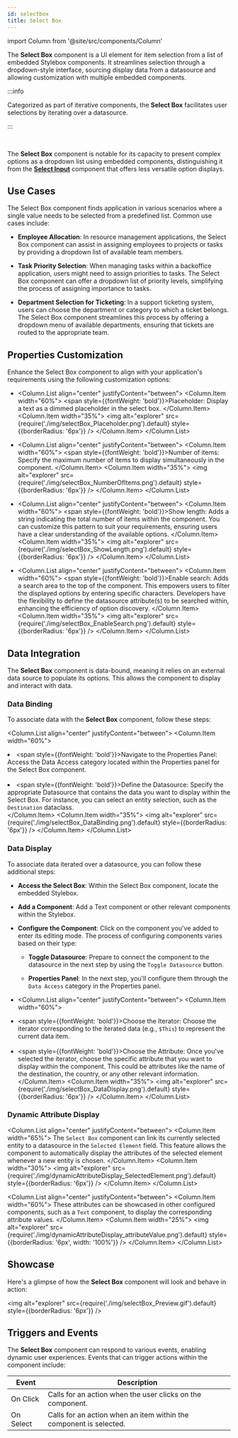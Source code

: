 ```yaml
---
id: selectbox
title: Select Box
---
```

import Column from '@site/src/components/Column'


The **Select Box** component is a UI element for item selection from a list of embedded Stylebox components. It streamlines selection through a dropdown-style interface, sourcing display data from a datasource and allowing customization with multiple embedded components.

:::info 

Categorized as part of iterative components, the **Select Box** facilitates user selections by iterating over a datasource.

:::

<br/>

The **Select Box** component is notable for its capacity to present complex options as a dropdown list using embedded components, distinguishing it from the [**Select Input**](./selectinput.md) component that offers less versatile option displays.
 

## Use Cases

The Select Box component finds application in various scenarios where a single value needs to be selected from a predefined list. Common use cases include:

- **Employee Allocation**: In resource management applications, the Select Box component can assist in assigning employees to projects or tasks by providing a dropdown list of available team members.

- **Task Priority Selection**: When managing tasks within a backoffice application, users might need to assign priorities to tasks. The Select Box component can offer a dropdown list of priority levels, simplifying the process of assigning importance to tasks.

- **Department Selection for Ticketing**: In a support ticketing system, users can choose the department or category to which a ticket belongs. The Select Box component streamlines this process by offering a dropdown menu of available departments, ensuring that tickets are routed to the appropriate team.

## Properties Customization

Enhance the Select Box component to align with your application's requirements using the following customization options:

- <Column.List align="center" justifyContent="between">
	<Column.Item width="60%">
        <span style={{fontWeight: 'bold'}}>Placeholder</span>: Display a text as a dimmed placeholder in the select box. 
	</Column.Item>
	<Column.Item width="35%">
        <img alt="explorer" src={require('./img/selectBox_Placeholder.png').default} style={{borderRadius: '6px'}} />
	</Column.Item>
</Column.List>

- <Column.List align="center" justifyContent="between">
	<Column.Item width="60%">
        <span style={{fontWeight: 'bold'}}>Number of items</span>: Specify the maximum number of items to display simultaneously in the component.
	</Column.Item>
	<Column.Item width="35%">
        <img alt="explorer" src={require('./img/selectBox_NumberOfItems.png').default} style={{borderRadius: '6px'}} />
	</Column.Item>
</Column.List>

- <Column.List align="center" justifyContent="between">
	<Column.Item width="60%">
        <span style={{fontWeight: 'bold'}}>Show length</span>: Adds a string indicating the total number of items within the component. You can customize this pattern to suit your requirements, ensuring users have a clear understanding of the available options.
	</Column.Item>
	<Column.Item width="35%">
        <img alt="explorer" src={require('./img/selectBox_ShowLength.png').default} style={{borderRadius: '6px'}} />
	</Column.Item>
</Column.List>

- <Column.List align="center" justifyContent="between">
	<Column.Item width="60%">
        <span style={{fontWeight: 'bold'}}>Enable search</span>: Adds a search area to the top of the component. This empowers users to filter the displayed options by entering specific characters. Developers have the flexibility to define the datasource attribute(s) to be searched within, enhancing the efficiency of option discovery.
	</Column.Item>
	<Column.Item width="35%">
        <img alt="explorer" src={require('./img/selectBox_EnableSearch.png').default} style={{borderRadius: '6px'}} />
	</Column.Item>
</Column.List>


## Data Integration

The **Select Box** component is data-bound, meaning it relies on an external data source to populate its options. This allows the component to display and interact with data.

### Data Binding

To associate data with the **Select Box** component, follow these steps:

<Column.List align="center" justifyContent="between">
	<Column.Item width="60%">
        <li><span style={{fontWeight: 'bold'}}>Navigate to the Properties Panel</span>: Access the Data Access category located within the Properties panel for the Select Box component.</li>
        <br/>
        <li><span style={{fontWeight: 'bold'}}>Define the Datasource</span>: Specify the appropriate Datasource that contains the data you want to display within the Select Box. For instance, you can select an entity selection, such as the <code>Destination</code> dataclass.</li>
	</Column.Item>
	<Column.Item width="35%">
        <img alt="explorer" src={require('./img/selectBox_DataBinding.png').default} style={{borderRadius: '6px'}} />
	</Column.Item>
</Column.List>

### Data Display

To associate data iterated over a datasource, you can follow these additional steps:

- **Access the Select Box**: Within the Select Box component, locate the embedded Stylebox.
- **Add a Component**: Add a Text component or other relevant components within the Stylebox.
- **Configure the Component**: Click on the component you've added to enter its editing mode. The process of configuring components varies based on their type:

    - **Toggle Datasource**: Prepare to connect the component to the datasource in the next step by using the `Toggle Datasource` button.

    - **Properties Panel**: In the next step, you'll configure them through the `Data Access` category in the Properties panel. 

- <Column.List align="center" justifyContent="between">
    <Column.Item width="60%">
        <li><span style={{fontWeight: 'bold'}}>Choose the Iterator</span>: Choose the iterator corresponding to the iterated data (e.g., <code>$This</code>) to represent the current data item.</li> <br/>
        <li><span style={{fontWeight: 'bold'}}>Choose the Attribute</span>: Once you've selected the iterator, choose the specific attribute that you want to display within the component. This could be attributes like the name of the destination, the country, or any other relevant information. </li>
    </Column.Item>
    <Column.Item width="35%">
        <img alt="explorer" src={require('./img/selectBox_DataDisplay.png').default} style={{borderRadius: '6px'}} />
    </Column.Item>
</Column.List>


### Dynamic Attribute Display


<Column.List align="center" justifyContent="between">
	<Column.Item width="65%">
        The <code>Select Box</code> component can link its currently selected entity to a datasource in the <code>Selected Element</code> field. This feature allows the component to automatically display the attributes of the selected element whenever a new entity is chosen. 
	</Column.Item>
	<Column.Item width="30%">
        <img alt="explorer" src={require('./img/dynamicAttributeDisplay_SelectedElement.png').default} style={{borderRadius: '6px'}} />
	</Column.Item>
</Column.List>

<Column.List align="center" justifyContent="between">
	<Column.Item width="60%">
        These attributes can be showcased in other configured components, such as a <code>Text</code> component, to display the corresponding attribute values.
	</Column.Item>
	<Column.Item width="25%">
        <img alt="explorer" src={require('./img/dynamicAttributeDisplay_attributeValue.png').default} style={{borderRadius: '6px', width: '100%'}} />
	</Column.Item>
</Column.List>


## Showcase

Here's a glimpse of how the **Select Box** component will look and behave in action:

<img alt="explorer" src={require('./img/selectBox_Preview.gif').default} style={{borderRadius: '6px'}} />


## Triggers and Events

The **Select Box** component can respond to various events, enabling dynamic user experiences. Events that can trigger actions within the component include:

|Event|Description|
|---|---|
|On Click| Calls for an action when the user clicks on the component. |
|On Select| Calls for an action when an item within the component is selected. |

